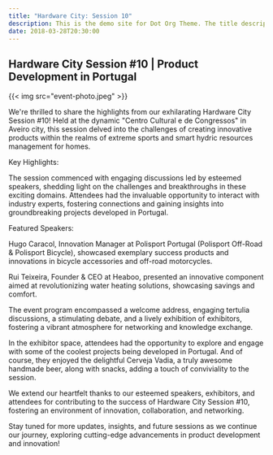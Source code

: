 ```yaml
---
title: "Hardware City: Session 10"
description: This is the demo site for Dot Org Theme. The title description and images front matter is required for meta og content.
date: 2018-03-28T20:30:00
---
```


## Hardware City Session #10 | Product Development in Portugal

{{< img src="event-photo.jpeg" >}}

We're thrilled to share the highlights from our exhilarating Hardware City Session #10! Held at the dynamic "Centro Cultural e de Congressos" in Aveiro city, this session delved into the challenges of creating innovative products within the realms of extreme sports and smart hydric resources management for homes.

Key Highlights:

The session commenced with engaging discussions led by esteemed speakers, shedding light on the challenges and breakthroughs in these exciting domains. Attendees had the invaluable opportunity to interact with industry experts, fostering connections and gaining insights into groundbreaking projects developed in Portugal.

Featured Speakers:

Hugo Caracol, Innovation Manager at Polisport Portugal (Polisport Off-Road & Polisport Bicycle), showcased exemplary success products and innovations in bicycle accessories and off-road motorcycles.

Rui Teixeira, Founder & CEO at Heaboo, presented an innovative component aimed at revolutionizing water heating solutions, showcasing savings and comfort.

The event program encompassed a welcome address, engaging tertulia discussions, a stimulating debate, and a lively exhibition of exhibitors, fostering a vibrant atmosphere for networking and knowledge exchange.

In the exhibitor space, attendees had the opportunity to explore and engage with some of the coolest projects being developed in Portugal. And of course, they enjoyed the delightful Cerveja Vadia, a truly awesome handmade beer, along with snacks, adding a touch of conviviality to the session.

We extend our heartfelt thanks to our esteemed speakers, exhibitors, and attendees for contributing to the success of Hardware City Session #10, fostering an environment of innovation, collaboration, and networking.

Stay tuned for more updates, insights, and future sessions as we continue our journey, exploring cutting-edge advancements in product development and innovation!
